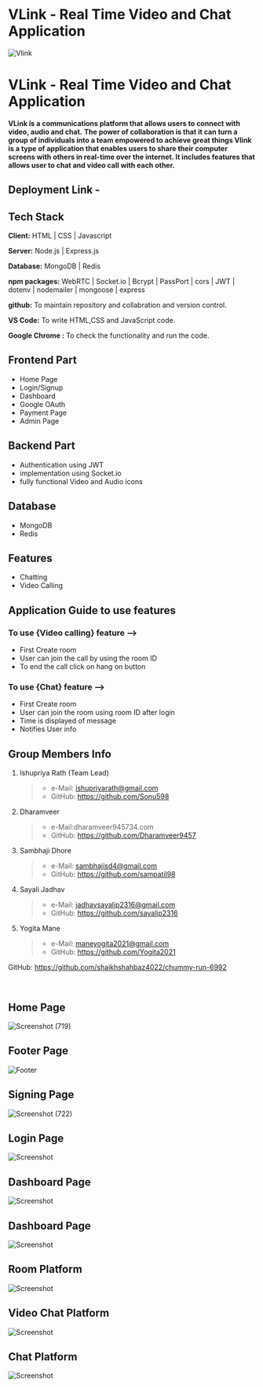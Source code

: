 # VLink - Real Time Video and Chat Application

![Vlink](./Client/Images/logo.jpg)

# VLink - Real Time Video and Chat Application

**VLink is a communications platform that allows users to connect with video, audio and chat.**
**The power of collaboration is that it can turn a group of individuals into a team empowered to achieve great things
Vlink is a type of application that enables users to share their computer screens with others in real-time over the internet.
It includes features that allows user to chat and video call with each other.**

## Deployment Link -

## Tech Stack

**Client:** HTML | CSS | Javascript

**Server:** Node.js | Express.js

**Database:** MongoDB | Redis

**npm packages:** WebRTC | Socket.io | Bcrypt | PassPort | cors | JWT | dotenv | nodemailer | mongoose | express

**github:** To maintain repository and collabration and version control.

**VS Code:** To write HTML,CSS and JavaScript code.

**Google Chrome :** To check the functionality and run the code.

## Frontend Part

- Home Page
- Login/Signup
- Dashboard
- Google OAuth
- Payment Page
- Admin Page

## Backend Part

- Authentication using JWT
- implementation using Socket.io
- fully functional Video and Audio icons

## Database

- MongoDB
- Redis

## Features

- Chatting
- Video Calling

## Application Guide to use features

### To use {Video calling} feature -->

- First Create room
- User can join the call by using the room ID
- To end the call click on hang on button

### To use {Chat} feature -->

- First Create room
- User can join the room using room ID after login
- Time is displayed of message
- Notifies User info

## Group Members Info

1. Ishupriya Rath (Team Lead)

   > - e-Mail: ishupriyarath@gmail.com
   > - GitHub: https://github.com/Sonu598

2. Dharamveer

   > - e-Mail:dharamveer945734.com
   > - GitHub: https://github.com/Dharamveer9457

3. Sambhaji Dhore

   > - e-Mail: sambhajisd4@gmail.com
   > - GitHub: https://github.com/sampatil98

4. Sayali Jadhav

   > - e-Mail: jadhavsayalip2316@gmail.com
   > - GitHub: https://github.com/sayalip2316

5. Yogita Mane
   > - e-Mail: maneyogita2021@gmail.com
   > - GitHub: https://github.com/Yogita2021

GitHub: https://github.com/shaikhshahbaz4022/chummy-run-6992

<br>

## Home Page

![Screenshot (719)]()

## Footer Page

![Footer]()

## Signing Page

![Screenshot (722)]()

## Login Page

![Screenshot]()

## Dashboard Page

![Screenshot]()

## Dashboard Page

![Screenshot]()

## Room Platform

![Screenshot]()

## Video Chat Platform

![Screenshot]()

## Chat Platform

![Screenshot]()
